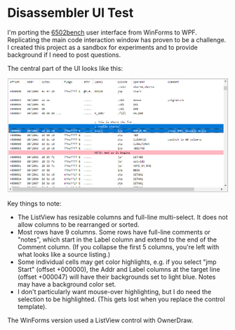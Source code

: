 # Disassembler UI Test #

I'm porting the [6502bench](https://github.com/fadden/6502bench) user
interface from WinForms to WPF.  Replicating the main code interaction
window has proven to be a challenge.  I created this project as a
sandbox for experiments and to provide background if I need to post
questions.

The central part of the UI looks like this:

![WinForms Sample](wf-sample.png)

Key things to note:

 * The ListView has resizable columns and full-line multi-select.  It does
   not allow columns to be rearranged or sorted.
 * Most rows have 9 columns.  Some rows have full-line comments or "notes",
   which start in the Label column and extend to the end of the Comment
   column.  (If you collapse the first 5 columns, you're left with what
   looks like a source listing.)
 * Some individual cells may get color highlights, e.g. if you select
   "jmp Start" (offset +000000), the Addr and Label columns at the target
   line (offset +000047) will have their backgrounds set to light blue.
   Notes may have a background color set.
 * I don't particularly want mouse-over highlighting, but I do need the
   selection to be highlighted.  (This gets lost when you replace the
   control template).

The WinForms version used a ListView control with OwnerDraw.

